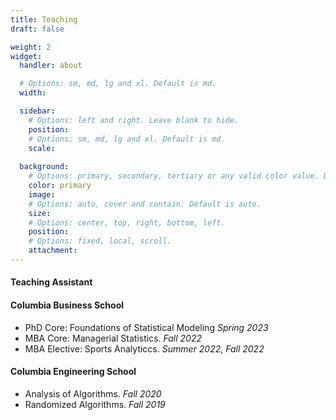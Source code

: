 ```yaml
---
title: Teaching
draft: false

weight: 2
widget:
  handler: about

  # Options: sm, md, lg and xl. Default is md.
  width:

  sidebar:
    # Options: left and right. Leave blank to hide.
    position:
    # Options: sm, md, lg and xl. Default is md.
    scale:
  
  background:
    # Options: primary, secondary, tertiary or any valid color value. Default is primary.
    color: primary
    image:
    # Options: auto, cover and contain. Default is auto.
    size:
    # Options: center, top, right, bottom, left.
    position:
    # Options: fixed, local, scroll.
    attachment: 
---
```


#### Teaching Assistant 

#### Columbia Business School

- PhD Core: Foundations of Statistical Modeling *Spring 2023*
- MBA Core: Managerial Statistics. *Fall 2022*
- MBA Elective: Sports Analyticcs. *Summer 2022*, *Fall 2022*

#### Columbia Engineering School

- Analysis of Algorithms. *Fall 2020*
- Randomized Algorithms. *Fall 2019*
